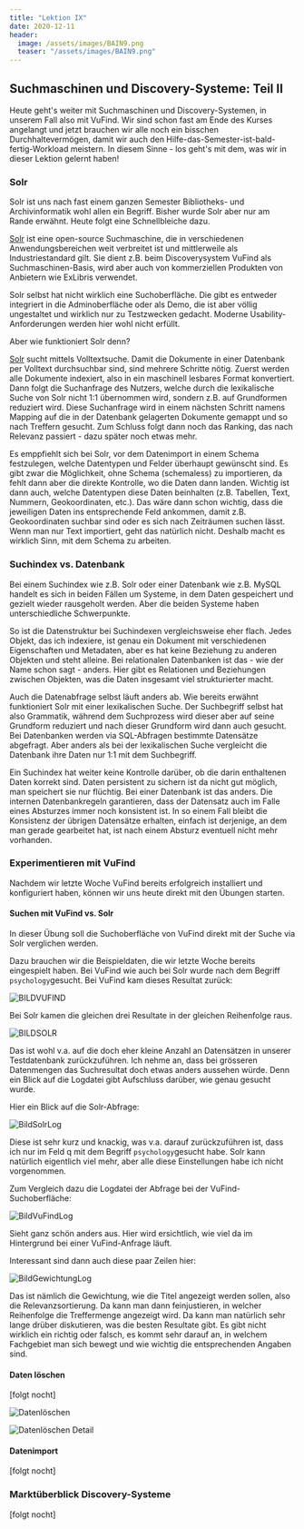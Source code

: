 ```yaml
---
title: "Lektion IX"
date: 2020-12-11
header:
  image: /assets/images/BAIN9.png
  teaser: "/assets/images/BAIN9.png"
---
```


## Suchmaschinen und Discovery-Systeme: Teil II
Heute geht's weiter mit Suchmaschinen und Discovery-Systemen, in unserem Fall also mit VuFind. Wir sind schon fast am Ende des Kurses angelangt und jetzt brauchen wir alle noch ein bisschen Durchhaltevermögen, damit wir auch den Hilfe-das-Semester-ist-bald-fertig-Workload meistern. In diesem Sinne - los geht's mit dem, was wir in dieser Lektion gelernt haben! 

### Solr
Solr ist uns nach fast einem ganzen Semester Bibliotheks- und Archivinformatik wohl allen ein Begriff. Bisher wurde Solr aber nur am Rande erwähnt. Heute folgt eine Schnellbleiche dazu. 

[Solr](https://lucene.apache.org/solr/) ist eine open-source Suchmaschine, die in verschiedenen Anwendungsbereichen weit verbreitet ist und mittlerweile als Industriestandard gilt. Sie dient z.B. beim Discoverysystem VuFind als Suchmaschinen-Basis, wird aber auch von kommerziellen Produkten von Anbietern wie ExLibris verwendet. 

Solr selbst hat nicht wirklich eine Suchoberfläche. Die gibt es entweder integriert in die Adminoberfläche oder als Demo, die ist aber völlig ungestaltet und wirklich nur zu Testzwecken gedacht. Moderne Usability-Anforderungen werden hier wohl nicht erfüllt. 

Aber wie funktioniert Solr denn? 

[Solr](https://en.wikipedia.org/wiki/Apache_Solr) sucht mittels Volltextsuche. Damit die Dokumente in einer Datenbank per Volltext durchsuchbar sind, sind mehrere Schritte nötig. Zuerst werden alle Dokumente indexiert, also in ein maschinell lesbares Format konvertiert. Dann folgt die Suchanfrage des Nutzers, welche durch die lexikalische Suche von Solr nicht 1:1 übernommen wird, sondern z.B. auf Grundformen reduziert wird. Diese Suchanfrage wird in einem nächsten Schritt namens Mapping auf die in der Datenbank gelagerten Dokumente gemappt und so nach Treffern gesucht. Zum Schluss folgt dann noch das Ranking, das nach Relevanz passiert - dazu später noch etwas mehr. 

Es emppfiehlt sich bei Solr, vor dem Datenimport in einem Schema festzulegen, welche Datentypen und Felder überhaupt gewünscht sind. Es gibt zwar die Möglichkeit, ohne Schema (schemaless) zu importieren, da fehlt dann aber die direkte Kontrolle, wo die Daten dann landen. Wichtig ist dann auch, welche Datentypen diese Daten beinhalten (z.B. Tabellen, Text, Nummern, Geokoordinaten, etc.). Das wäre dann schon wichtig, dass die jeweiligen Daten ins entsprechende Feld ankommen, damit z.B. Geokoordinaten suchbar sind oder es sich nach Zeiträumen suchen lässt. Wenn man nur Text importiert, geht das natürlich nicht. Deshalb macht es wirklich Sinn, mit dem Schema zu arbeiten. 

### Suchindex vs. Datenbank
Bei einem Suchindex wie z.B. Solr oder einer Datenbank wie z.B. MySQL handelt es sich in beiden Fällen um Systeme, in dem Daten gespeichert und gezielt wieder rausgeholt werden. Aber die beiden Systeme haben unterschiedliche Schwerpunkte. 

So ist die Datenstruktur bei Suchindexen vergleichsweise eher flach. Jedes Objekt, das ich indexiere, ist genau ein Dokument mit verschiedenen Eigenschaften und Metadaten, aber es hat keine Beziehung zu anderen Objekten und steht alleine. Bei relationalen Datenbanken ist das - wie der Name schon sagt - anders. Hier gibt es Relationen und Beziehungen zwischen Objekten, was die Daten insgesamt viel strukturierter macht. 

Auch die Datenabfrage selbst läuft anders ab. Wie bereits erwähnt funktioniert Solr mit einer lexikalischen Suche. Der Suchbegriff selbst hat also Grammatik, während dem Suchprozess wird dieser aber auf seine Grundform reduziert und nach dieser Grundform wird dann auch gesucht. Bei Datenbanken werden via SQL-Abfragen bestimmte Datensätze abgefragt. Aber anders als bei der lexikalischen Suche vergleicht die Datenbank ihre Daten nur 1:1 mit dem Suchbegriff. 

Ein Suchindex hat weiter keine Kontrolle darüber, ob die darin enthaltenen Daten korrekt sind. Daten persistent zu sichern ist da nicht gut möglich, man speichert sie nur flüchtig. Bei einer Datenbank ist das anders. Die internen Datenbankregeln garantieren, dass der Datensatz auch im Falle eines Absturzes immer noch konsistent ist. In so einem Fall bleibt die Konsistenz der übrigen Datensätze erhalten, einfach ist derjenige, an dem man gerade gearbeitet hat, ist nach einem Absturz eventuell nicht mehr vorhanden.  

### Experimentieren mit VuFind
Nachdem wir letzte Woche VuFind bereits erfolgreich installiert und konfiguriert haben, können wir uns heute direkt mit den Übungen starten. 

#### Suchen mit VuFind vs. Solr
In dieser Übung soll die Suchoberfläche von VuFind direkt mit der Suche via Solr verglichen werden. 

Dazu brauchen wir die Beispieldaten, die wir letzte Woche bereits eingespielt haben. Bei VuFind wie auch bei Solr wurde nach dem Begriff `psychology`gesucht. Bei VuFind kam dieses Resultat zurück: 

![BILDVUFIND](https://raw.githubusercontent.com/leabaechli/bain/master/assets/images/VuFindSuche.png)

Bei Solr kamen die gleichen drei Resultate in der gleichen Reihenfolge raus. 

![BILDSOLR](https://raw.githubusercontent.com/leabaechli/bain/master/assets/images/SolrSuche.png)

Das ist wohl v.a. auf die doch eher kleine Anzahl an Datensätzen in unserer Testdatenbank zurückzuführen. Ich nehme an, dass bei grösseren Datenmengen das Suchresultat doch etwas anders aussehen würde. Denn ein Blick auf die Logdatei gibt Aufschluss darüber, wie genau gesucht wurde. 

Hier ein Blick auf die Solr-Abfrage: 

![BildSolrLog](https://raw.githubusercontent.com/leabaechli/bain/master/assets/images/SolrLog.png)

Diese ist sehr kurz und knackig, was v.a. darauf zurückzuführen ist, dass ich nur im Feld q mit dem Begriff `psychology`gesucht habe. Solr kann natürlich eigentlich viel mehr, aber alle diese Einstellungen habe ich nicht vorgenommen. 

Zum Vergleich dazu die Logdatei der Abfrage bei der VuFind-Suchoberfläche: 

![BildVuFindLog](https://raw.githubusercontent.com/leabaechli/bain/master/assets/images/VuFindLog.png)

Sieht ganz schön anders aus. Hier wird ersichtlich, wie viel da im Hintergrund bei einer VuFind-Anfrage läuft. 

Interessant sind dann auch diese paar Zeilen hier: 

![BildGewichtungLog](https://raw.githubusercontent.com/leabaechli/bain/master/assets/images/VuFindGewichtung.png)

Das ist nämlich die Gewichtung, wie die Titel angezeigt werden sollen, also die Relevanzsortierung. Da kann man dann feinjustieren, in welcher Reihenfolge die Treffermenge angezeigt wird. Da kann man natürlich sehr lange drüber diskutieren, was die besten Resultate gibt. Es gibt nicht wirklich ein richtig oder falsch, es kommt sehr darauf an, in welchem Fachgebiet man sich bewegt und wie wichtig die entsprechenden Angaben sind.  

#### Daten löschen
[folgt nocht]

![Datenlöschen](https://raw.githubusercontent.com/leabaechli/bain/master/assets/images/Datenloeschen.png)

![Datenlöschen Detail](https://raw.githubusercontent.com/leabaechli/bain/master/assets/images/DatenloeschenDetail.png)

#### Datenimport
[folgt nocht]

### Marktüberblick Discovery-Systeme
[folgt nocht]
